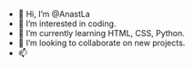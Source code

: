 - 👋 Hi, I’m @AnastLa
- 👀 I’m interested in coding.
- 🌱 I’m currently learning HTML, CSS, Python.
- 💞️ I’m looking to collaborate on new projects.
- 📫

<!---
AnastLa/AnastLa is a ✨ special ✨ repository because its `README.md` (this file) appears on your GitHub profile.
You can click the Preview link to take a look at your changes.
--->
